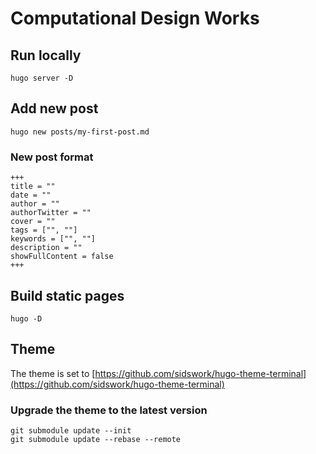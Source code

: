 # Computational Design Works

## Run locally

```
hugo server -D
```

## Add new post

```
hugo new posts/my-first-post.md
```

### New post format

```
+++
title = ""
date = ""
author = ""
authorTwitter = ""
cover = ""
tags = ["", ""]
keywords = ["", ""]
description = ""
showFullContent = false
+++
```

## Build static pages

```
hugo -D
```

## Theme

The theme is set to [https://github.com/sidswork/hugo-theme-terminal](https://github.com/sidswork/hugo-theme-terminal)

### Upgrade the theme to the latest version

```
git submodule update --init
git submodule update --rebase --remote
```
